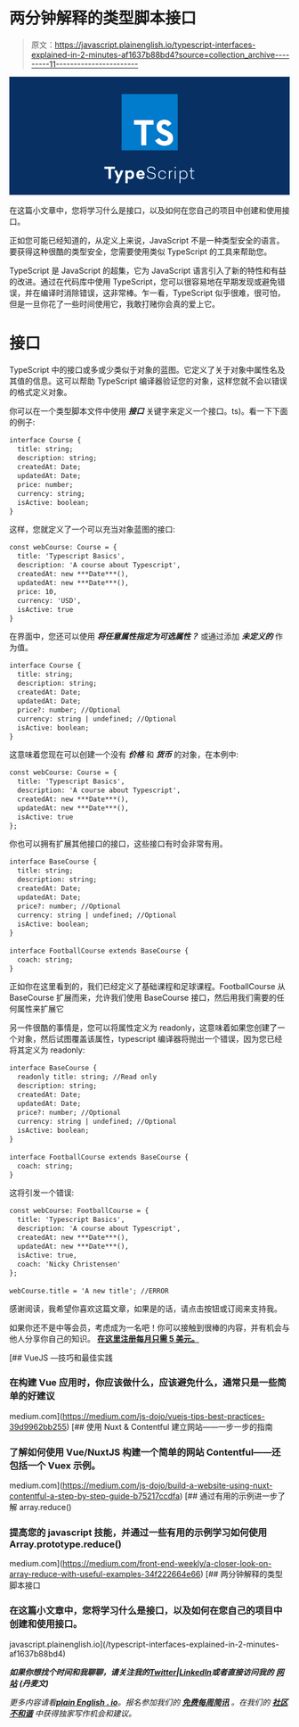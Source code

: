 # 两分钟解释的类型脚本接口

> 原文：<https://javascript.plainenglish.io/typescript-interfaces-explained-in-2-minutes-af1637b88bd4?source=collection_archive---------11----------------------->

![](img/745f437136ffcf39bf7deaa9e3294182.png)

在这篇小文章中，您将学习什么是接口，以及如何在您自己的项目中创建和使用接口。

正如您可能已经知道的，从定义上来说，JavaScript 不是一种类型安全的语言。要获得这种很酷的类型安全，您需要使用类似 TypeScript 的工具来帮助您。

TypeScript 是 JavaScript 的超集，它为 JavaScript 语言引入了新的特性和有益的改进。通过在代码库中使用 TypeScript，您可以很容易地在早期发现或避免错误，并在编译时消除错误，这非常棒。乍一看，TypeScript 似乎很难，很可怕，但是一旦你花了一些时间使用它，我敢打赌你会真的爱上它。

# 接口

TypeScript 中的接口或多或少类似于对象的蓝图。它定义了关于对象中属性名及其值的信息。这可以帮助 TypeScript 编译器验证您的对象，这样您就不会以错误的格式定义对象。

你可以在一个类型脚本文件中使用 ***接口*** 关键字来定义一个接口。ts)。看一下下面的例子:

```
interface Course {
  title: string;
  description: string;
  createdAt: Date;
  updatedAt: Date;
  price: number;
  currency: string;
  isActive: boolean;
}
```

这样，您就定义了一个可以充当对象蓝图的接口:

```
const webCourse: Course = {
  title: 'Typescript Basics',
  description: 'A course about Typescript',
  createdAt: new ***Date***(),
  updatedAt: new ***Date***(),
  price: 10,
  currency: 'USD',
  isActive: true
}
```

在界面中，您还可以使用 ***将任意属性指定为可选属性？*** 或通过添加 ***未定义的*** 作为值。

```
interface Course {
  title: string;
  description: string;
  createdAt: Date;
  updatedAt: Date;
  price?: number; //Optional
  currency: string | undefined; //Optional
  isActive: boolean;
}
```

这意味着您现在可以创建一个没有 ***价格*** 和 ***货币*** 的对象，在本例中:

```
const webCourse: Course = {
  title: 'Typescript Basics',
  description: 'A course about Typescript',
  createdAt: new ***Date***(),
  updatedAt: new ***Date***(),
  isActive: true
};
```

你也可以拥有扩展其他接口的接口，这些接口有时会非常有用。

```
interface BaseCourse {
  title: string;
  description: string;
  createdAt: Date;
  updatedAt: Date;
  price?: number; //Optional
  currency: string | undefined; //Optional
  isActive: boolean;
}

interface FootballCourse extends BaseCourse {
  coach: string;
}
```

正如你在这里看到的，我们已经定义了基础课程和足球课程。FootballCourse 从 BaseCourse 扩展而来，允许我们使用 BaseCourse 接口，然后用我们需要的任何属性来扩展它

另一件很酷的事情是，您可以将属性定义为 readonly，这意味着如果您创建了一个对象，然后试图覆盖该属性，typescript 编译器将抛出一个错误，因为您已经将其定义为 readonly:

```
interface BaseCourse {
  readonly title: string; //Read only
  description: string;
  createdAt: Date;
  updatedAt: Date;
  price?: number; //Optional
  currency: string | undefined; //Optional
  isActive: boolean;
}

interface FootballCourse extends BaseCourse {
  coach: string;
}
```

这将引发一个错误:

```
const webCourse: FootballCourse = {
  title: 'Typescript Basics',
  description: 'A course about Typescript',
  createdAt: new ***Date***(),
  updatedAt: new ***Date***(),
  isActive: true,
  coach: 'Nicky Christensen'
};

webCourse.title = 'A new title'; //ERROR
```

感谢阅读，我希望你喜欢这篇文章，如果是的话，请点击按钮或订阅来支持我。

如果你还不是中等会员，考虑成为一名吧！你可以接触到很棒的内容，并有机会与他人分享你自己的知识。 [**在这里注册每月只需 5 美元。**](https://nickychristensen.medium.com/membership)

[](https://medium.com/js-dojo/vuejs-tips-best-practices-39d9962bb255) [## VueJS —技巧和最佳实践

### 在构建 Vue 应用时，你应该做什么，应该避免什么，通常只是一些简单的好建议

medium.com](https://medium.com/js-dojo/vuejs-tips-best-practices-39d9962bb255) [](https://medium.com/js-dojo/build-a-website-using-nuxt-contentful-a-step-by-step-guide-b75217ccdfa) [## 使用 Nuxt & Contentful 建立网站——一步一步的指南

### 了解如何使用 Vue/NuxtJS 构建一个简单的网站 Contentful——还包括一个 Vuex 示例。

medium.com](https://medium.com/js-dojo/build-a-website-using-nuxt-contentful-a-step-by-step-guide-b75217ccdfa) [](https://medium.com/front-end-weekly/a-closer-look-on-array-reduce-with-useful-examples-34f222664e66) [## 通过有用的示例进一步了解 array.reduce()

### 提高您的 javascript 技能，并通过一些有用的示例学习如何使用 Array.prototype.reduce()

medium.com](https://medium.com/front-end-weekly/a-closer-look-on-array-reduce-with-useful-examples-34f222664e66) [](/typescript-interfaces-explained-in-2-minutes-af1637b88bd4) [## 两分钟解释的类型脚本接口

### 在这篇小文章中，您将学习什么是接口，以及如何在您自己的项目中创建和使用接口。

javascript.plainenglish.io](/typescript-interfaces-explained-in-2-minutes-af1637b88bd4) 

***如果你想找个时间和我聊聊，请关注我的***[***Twitter***](https://twitter.com/nickycdk)***|***[***LinkedIn***](https://www.linkedin.com/in/dknickychristensen/)***或者直接访问我的*** [***网站***](https://nickychristensen.dk/) ***(丹麦文)***

**更多内容请看*[***plain English . io***](http://plainenglish.io/)*。报名参加我们的* [***免费每周简讯***](http://newsletter.plainenglish.io/) *。在我们的* [***社区不和谐***](https://discord.gg/GtDtUAvyhW) *中获得独家写作机会和建议。**